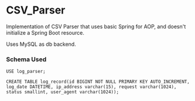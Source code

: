 # CSV_Parser
Implementation of CSV Parser that uses basic Spring for AOP, and doesn't initialize a Spring Boot resource. 

Uses MySQL as db backend.

### Schema Used
`USE log_parser;`

`CREATE TABLE log_record(id BIGINT NOT NULL PRIMARY KEY AUTO_INCREMENT, log_date DATETIME, ip_address varchar(15), request varchar(1024), status smallint, user_agent varchar(1024));
`